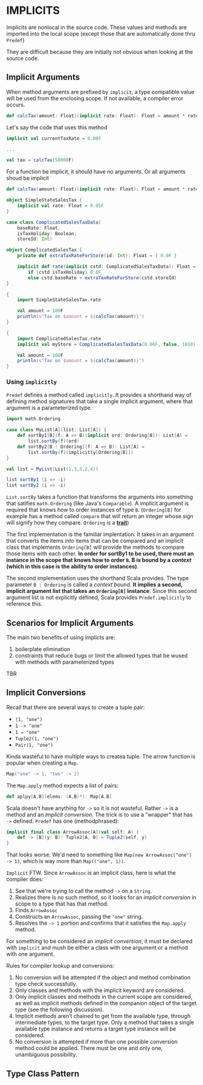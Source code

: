 # IMPLICITS

Implicits are nonlocal in the source code. These values and methods are imported into the local scope (except those that are automatically done thru `Predef`)

They are difficult because they are initially not obvious when looking at the source code.

## Implicit Arguments

When method arguments are prefixed by `implicit`, a type compatible value will be used from the enclosing scope. If not available, a compiler error occurs.

```scala
def calcTax(amount: Float)(implicit rate: Float): Float = amount * rate
```

Let's say the code that uses this method

```scala
implicit val currentTaxRate = 0.08F

...

val tax = calcTax(50000F)
```

For a function be implicit, it should have no arguments. Or all arguments shoud be implicit

```scala
def calcTax(amount: Float)(implicit rate: Float): Float = amount * rate

object SimpleStateSalesTax {
    implicit val rate: Float = 0.05F
}

case class ComplicatedSalesTaxData(
    baseRate: Float,
    isTaxHoliday: Boolean,
    storeId: Int)

object ComplicatedSalesTax {
    private def extraTaxRateForStore(id: Int): Float = { 0.0F }

    implicit def rate(implicit cstd: ComplicatedSalesTaxData): Float =
        if (cstd.isTaxHoliday) 0.0F
        else cstd.baseRate + extraTaxRateForStore(cstd.storeId)
}

{
    import SimpleStateSalesTax.rate

    val amount = 100F
    println(s"Tax on $amount = ${calcTax(amount)}")
}

{
    import ComplicatedSalesTax.rate
    implicit val myStore = ComplicatedSalesTaxData(0.06F, false, 1010)

    val amount = 100F
    println(s"Tax on $amount = ${calcTax(amount)}")
}
```

### Using `implicitly`

`Predef` defines a method called `implicitly`. It provides a shorthand way of defining method signatures that take a single implicit argument, where that argument is a parameterized type.

```scala
import math.Ordering

case class MyList[A](list: List[A]) {
    def sortBy1[B](f: A => B)(implicit ord: Ordering[B]): List[A] =
        list.sortBy(f)(ord)
    def sortBy2[B : Ordering](f: A => B): List[A] =
        list.sortBy(f)(implicitly[Ordering[B]])
}

val list = MyList(List(1,3,5,2,4))

list sortBy1 (i => -i)
list sortBy2 (i => -i)
```

`List.sortBy` takes a function that transforms the arguments into something that satifies `math.Ordering` (like Java's `Comparable`). A implicit argument is required that knows how to order instances of type `B`. (`Ordering[B]` for example has a method called `compare` that will return an integer whose sign will signify how they compare. `Ordering` is a [**trait**](http://www.scala-lang.org/api/2.12.3/scala/math/Ordering.html))

The first implementation is the familiar implentation. It takes in an argument that converts the items into items that can be compared and an implicit class that implements `Ordering[B]` will provide the methods to compare those items with each other. **In order for sortBy1 to be used, there must an instance in the scope that knows how to order `B`. B is bound by a *context* (which in this case is the ability to order instances)**.

The second implementation uses the shorthand Scala provides. The type parameter `B : Ordering` is called a *context bound*. **It implies a second, implicit argument list that takes an `Ordering[B]` instance**. Since this second argument list is not explicitly defined, Scala provides `Predef.implicitly` to reference this.

## Scenarios for Implicit Arguments

The main two benefits of using implicts are:

1. boilerplate elimination
2. constraints that reduce bugs or limit the allowed types that be wused with methods with parameterized types

TBR

## Implicit Conversions

Recall that there are several ways to create a tuple pair:

* `(1, "one")`
* `1 -> "one"`
* `1 → "one"`
* `Tuple2(1, "one")`
* `Pair(1, "one")`

Kinda wasteful to have multiple ways to createa tuple. The arrow function is popular when creating a `Map`.

```scala
Map("one" -> 1, "two" -> 2)
```

The `Map.apply` method expects a list of pairs:

```scala
def aplpy[A,B](elems: (A,B)*): Map[A.B]
```

Scala doesn't have anything for `->` so it is not wasteful. Rather `->` is a method and an *implicit conversion*. The trick is to use a "wrapper" that has `->` defined. `Predef` has one (methodphrased):

```scala
implicit final class ArrowAssoc[A](val self: A) {
    def -> [B](y: B): Tuple2[A, B] = Tuple2(self, y)
}
```

That looks worse. We'd need to something like `Map(new ArrowAssoc("one") -> 1)`, which is way more than `Map(("one", 1))`.

`Implicit` FTW. Since `ArrowAssoc` is an implicit class, here is what the compiler does:

1. See that we're trying to call the method `->` on a `String`.
2. Realizes there is no such method, so it looks for an *implicit conversion* in scope to a type that has that method.
3. Finds `ArrowAssoc`
4. Constructs an `ArrowAssoc`, passing the `"one"` string.
5. Resolves the `-> 1` portion and confirms that it satisfies the `Map.apply` method.

For something to be considered an *implicit conversion*, it must be declared with `implicit` and mush be either a class with one argument or a method with one argument.

Rules for compiler lookup and conversions:

1. No conversion will be attempted if the object and method combination type check successfully.
2. Only classes and methods with the implicit keyword are considered.
3. Only implicit classes and methods in the current scope are considered, as well as implicit methods defined in the companion object of the target type (see the following discussion).
4. Implicit methods aren’t chained to get from the available type, through intermediate types, to the target type. Only a method that takes a single available type instance and returns a target type instance will be considered.
5. No conversion is attempted if more than one possible conversion method could be applied. There must be one and only one, unambiguous possibility.

## Type Class Pattern